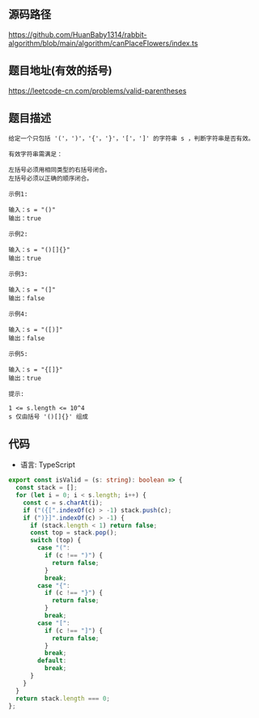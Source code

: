 ## 源码路径

https://github.com/HuanBaby1314/rabbit-algorithm/blob/main/algorithm/canPlaceFlowers/index.ts

## 题目地址(有效的括号)

https://leetcode-cn.com/problems/valid-parentheses

## 题目描述

```
给定一个只包括 '('，')'，'{'，'}'，'['，']' 的字符串 s ，判断字符串是否有效。

有效字符串需满足：

左括号必须用相同类型的右括号闭合。
左括号必须以正确的顺序闭合。

示例1:

输入：s = "()"
输出：true

示例2:

输入：s = "()[]{}"
输出：true

示例3:

输入：s = "(]"
输出：false

示例4:

输入：s = "([)]"
输出：false

示例5:

输入：s = "{[]}"
输出：true

提示:

1 <= s.length <= 10^4
s 仅由括号 '()[]{}' 组成
```

## 代码

- 语言: TypeScript

```typescript
export const isValid = (s: string): boolean => {
  const stack = [];
  for (let i = 0; i < s.length; i++) {
    const c = s.charAt(i);
    if ("({[".indexOf(c) > -1) stack.push(c);
    if (")}]".indexOf(c) > -1) {
      if (stack.length < 1) return false;
      const top = stack.pop();
      switch (top) {
        case "(":
          if (c !== ")") {
            return false;
          }
          break;
        case "{":
          if (c !== "}") {
            return false;
          }
          break;
        case "[":
          if (c !== "]") {
            return false;
          }
          break;
        default:
          break;
      }
    }
  }
  return stack.length === 0;
};
```

